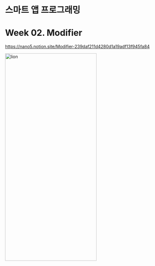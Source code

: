 # 스마트 앱 프로그래밍

# Week 02. Modifier

https://nano5.notion.site/Modifier-239daf211d4280d1a19adf13f945fa84

<img width="298" height="675" alt="lion" src="https://github.com/user-attachments/assets/8a67cb61-bb55-4687-89c6-6d3c862ad442" />
